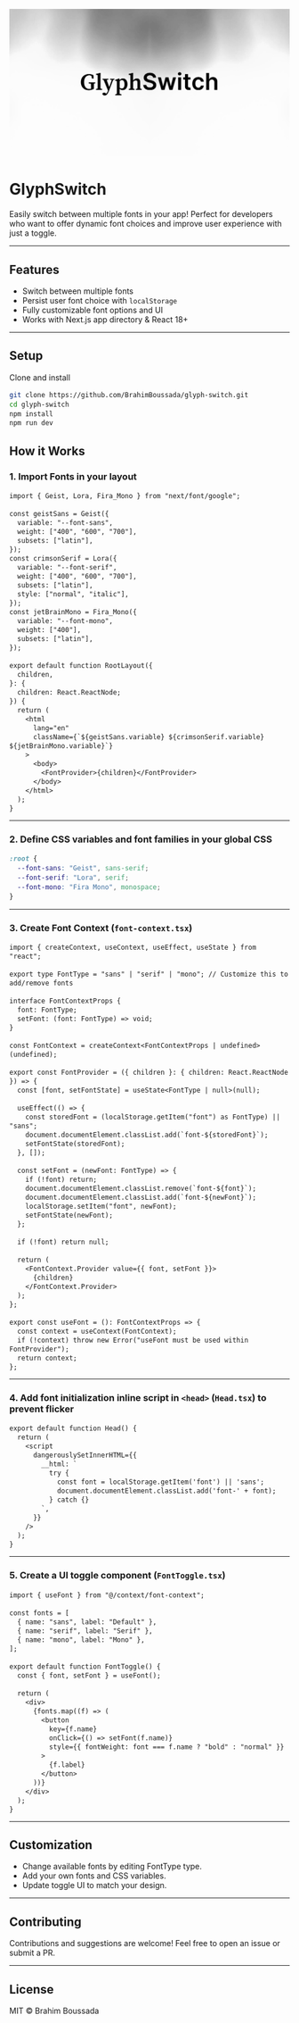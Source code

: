 ![GlyphSwitch Banner](./public/banner.png)

# GlyphSwitch

Easily switch between multiple fonts in your app! Perfect for developers who want to offer dynamic font choices and improve user experience with just a toggle.

---

## Features

- Switch between multiple fonts
- Persist user font choice with `localStorage`
- Fully customizable font options and UI
- Works with Next.js app directory & React 18+

---

## Setup

Clone and install

```bash
git clone https://github.com/BrahimBoussada/glyph-switch.git
cd glyph-switch
npm install
npm run dev
```

## How it Works

### 1. Import Fonts in your layout

```tsx
import { Geist, Lora, Fira_Mono } from "next/font/google";

const geistSans = Geist({
  variable: "--font-sans",
  weight: ["400", "600", "700"],
  subsets: ["latin"],
});
const crimsonSerif = Lora({
  variable: "--font-serif",
  weight: ["400", "600", "700"],
  subsets: ["latin"],
  style: ["normal", "italic"],
});
const jetBrainMono = Fira_Mono({
  variable: "--font-mono",
  weight: ["400"],
  subsets: ["latin"],
});

export default function RootLayout({
  children,
}: {
  children: React.ReactNode;
}) {
  return (
    <html
      lang="en"
      className={`${geistSans.variable} ${crimsonSerif.variable} ${jetBrainMono.variable}`}
    >
      <body>
        <FontProvider>{children}</FontProvider>
      </body>
    </html>
  );
}
```

---

### 2. Define CSS variables and font families in your global CSS

```css
:root {
  --font-sans: "Geist", sans-serif;
  --font-serif: "Lora", serif;
  --font-mono: "Fira Mono", monospace;
}
```

---

### 3. Create Font Context (`font-context.tsx`)

```tsx
import { createContext, useContext, useEffect, useState } from "react";

export type FontType = "sans" | "serif" | "mono"; // Customize this to add/remove fonts

interface FontContextProps {
  font: FontType;
  setFont: (font: FontType) => void;
}

const FontContext = createContext<FontContextProps | undefined>(undefined);

export const FontProvider = ({ children }: { children: React.ReactNode }) => {
  const [font, setFontState] = useState<FontType | null>(null);

  useEffect(() => {
    const storedFont = (localStorage.getItem("font") as FontType) || "sans";
    document.documentElement.classList.add(`font-${storedFont}`);
    setFontState(storedFont);
  }, []);

  const setFont = (newFont: FontType) => {
    if (!font) return;
    document.documentElement.classList.remove(`font-${font}`);
    document.documentElement.classList.add(`font-${newFont}`);
    localStorage.setItem("font", newFont);
    setFontState(newFont);
  };

  if (!font) return null;

  return (
    <FontContext.Provider value={{ font, setFont }}>
      {children}
    </FontContext.Provider>
  );
};

export const useFont = (): FontContextProps => {
  const context = useContext(FontContext);
  if (!context) throw new Error("useFont must be used within FontProvider");
  return context;
};
```

---

### 4. Add font initialization inline script in `<head>` (`Head.tsx`) to prevent flicker

```tsx
export default function Head() {
  return (
    <script
      dangerouslySetInnerHTML={{
        __html: `
          try {
            const font = localStorage.getItem('font') || 'sans';
            document.documentElement.classList.add('font-' + font);
          } catch {}
        `,
      }}
    />
  );
}
```

---

### 5. Create a UI toggle component (`FontToggle.tsx`)

```tsx
import { useFont } from "@/context/font-context";

const fonts = [
  { name: "sans", label: "Default" },
  { name: "serif", label: "Serif" },
  { name: "mono", label: "Mono" },
];

export default function FontToggle() {
  const { font, setFont } = useFont();

  return (
    <div>
      {fonts.map((f) => (
        <button
          key={f.name}
          onClick={() => setFont(f.name)}
          style={{ fontWeight: font === f.name ? "bold" : "normal" }}
        >
          {f.label}
        </button>
      ))}
    </div>
  );
}
```

---

## Customization

- Change available fonts by editing FontType type.
- Add your own fonts and CSS variables.
- Update toggle UI to match your design.

---

## Contributing

Contributions and suggestions are welcome! Feel free to open an issue or submit a PR.

---

## License

MIT © Brahim Boussada
